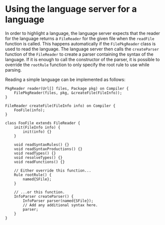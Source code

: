 Using the language server for a language
==========================================

In order to highlight a language, the language server expects that the reader for the language
returns a `FileReader` for the given file when the `readFile` function is called. This happens
automatically if the `FilePkgReader` class is used to read the language. The language server then
calls the `createParser` function of the `FileReader` to create a parser containing the syntax of
the language. If it is enough to call the constructor of the parser, it is possible to override the
`rootRule` function to only specify the root rule to use while parsing.

Reading a simple language can be implemented as follows:

```
PkgReader reader(Url[] files, Package pkg) on Compiler {
	FilePkgReader(files, pkg, &createFile(FileInfo));
}

FileReader createFile(FileInfo info) on Compiler {
	FooFile(info);
}

class FooFile extends FileReader {
	init(FileInfo info) {
		init(info) {}
	}

	void readSyntaxRules() {}
	void readSyntaxProductions() {}
	void readTypes() {}
	void resolveTypes() {}
	void readFunctions() {}

	// Either override this function...
	Rule rootRule() {
		named{SFile};
	}

	// ...or this function.
	InfoParser createParser() {
		InfoParser parser(named{SFile});
		// Add any additional syntax here.
		parser;
	}
}
```
